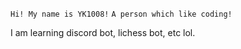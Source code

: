``Hi! My name is YK1008!``
``A person which like coding!``

I am learning discord bot, lichess bot, etc lol.
